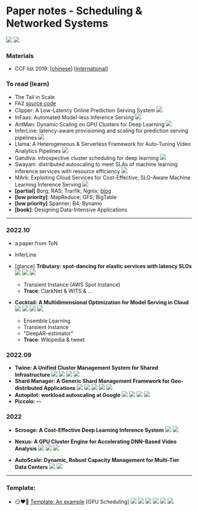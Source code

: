 

# Paper notes - Scheduling & Networked Systems

[![](https://img.shields.io/github/repo-size/gg-lc/papernotes-scheduling?label=repo%20size)](https://github.com/gg-lc/papernotes-scheduling) [![](https://img.shields.io/github/directory-file-count/gg-lc/papernotes-scheduling/paper?label=total%20papers&labelColor=gray&color=red)](paper)

### Materials

* CCF list 2019: [[chinese](materials/CCF_chinese.pdf)] [[international](materials/CCF_international.pdf)]

[//]: https://img.shields.io/static/v1.svg?label=abc&amp;message=abc&amp;color=blue&amp;labelColor=gray
[//]: https://blog.csdn.net/luo15242208310/article/details/114530777

### To read (learn)

* The Tail in Scale
* FA2 [source code](http://www.baidu.com)
* Clipper: A Low-Latency Online Prediction Serving System ![](https://img.shields.io/static/v1.svg?label=[A]&message=NSDI'17&color=purple)
* InFaas: Automated Model-less Inference Serving ![](https://img.shields.io/static/v1.svg?label=[A]&message=ATC'21&color=purple)
* AntMan: Dynamic Scaling on GPU Clusters for Deep Learning ![](https://img.shields.io/static/v1.svg?label=[A]&message=OSDI'20&color=purple)
* InferLine: latency-aware provisioning and scaling for prediction serving pipelines ![](https://img.shields.io/static/v1.svg?label=[A]&message=SoCC'20&color=purple)
* Llama: A Heterogeneous & Serverless Framework for Auto-Tuning Video Analytics Pipelines ![](https://img.shields.io/static/v1.svg?label=[A]&message=SoCC'21&color=purple)
* Gandiva: introspective cluster scheduling for deep learning ![](https://img.shields.io/static/v1.svg?label=[A]&message=OSDI'18&color=purple)
* Swayam: distributed autoscaling to meet SLAs of machine learning inference services with resource efficiency ![](https://img.shields.io/static/v1.svg?label=[B]&message=Middleware'17&color=purple)
* MArk: Exploiting Cloud Services for Cost-Effective, SLO-Aware Machine Learning Inference Serving ![](https://img.shields.io/static/v1.svg?label=[A]&message=ATC'19&color=purple)
* **[partial]** Borg; RAS; Trarfik; Ngnix; [blog](https://logz.io/blog/best-open-source-load-balancers/)
* **[low priority]**: MapReduce; GFS; BigTable
* **[low priority]** Spanner; B4; Bynamo
* **[book]**: Designing Data-Intensive Applications

----

### 2022.10

* a paper from ToN
  
* InferLine
  
* [glance] **Tributary: spot-dancing for elastic services with latency SLOs** [![](https://img.shields.io/static/v1.svg?label=[A]&message=ATC'18&color=purple)](https://www.usenix.org/conference/atc18/presentation/harlap) [![](https://img.shields.io/static/v1.svg?label=📺&message=slides&color=green)](https://www.usenix.org/sites/default/files/conference/protected-files/atc18_slides_harlap.pdf) [![](https://img.shields.io/static/v1.svg?label=&labelColor=gray&logo=youtube&logoColor=red&message=TALK&color=yellow)](https://www.usenix.org/conference/atc18/presentation/harlap)
  * Transient Instance (AWS Spot Instance)
  * **Trace**: ClarkNet & WITS & ...

* **Cocktail: A Multidimensional Optimization for Model Serving in Cloud** [![](https://img.shields.io/static/v1.svg?label=[A]&message=NSDI'22&color=purple)](https://www.usenix.org/conference/nsdi22/presentation/gunasekaran) [![](https://img.shields.io/static/v1.svg?label=&logo=github&labelColor=gray&message=CODE&color=blue)](https://github.com/jashwantraj92/cocktail) [![](https://img.shields.io/static/v1.svg?label=📺&message=slides&color=green)](https://www.usenix.org/system/files/nsdi22_slides_gunasekaran.pdf) [![](https://img.shields.io/static/v1.svg?label=&labelColor=gray&logo=youtube&logoColor=red&message=TALK&color=yellow)](https://youtu.be/VAsB1XBuRZ0)
  * Ensemble Learning
  * Transient Instance
  * "DeepAR-estimator"
  * **Trace**: Wikipedia & tweet


### 2022.09

* **Twine: A Unified Cluster Management System for Shared Infrastructure** [![](https://img.shields.io/static/v1.svg?label=[A]&message=OSDI'20&color=purple)](https://www.usenix.org/conference/osdi20/presentation/tang) [![](https://img.shields.io/static/v1.svg?label=📺&message=slides&color=green)](https://www.usenix.org/sites/default/files/conference/protected-files/osdi20_slides_tang.pdf) [![](https://img.shields.io/static/v1.svg?label=&labelColor=gray&logo=youtube&logoColor=red&message=TALK&color=yellow)](https://papertalk.org/papertalks/22334) [![](https://img.shields.io/static/v1.svg?label=📑&message=Blog&color=ffa000)](https://engineering.fb.com/2019/06/06/data-center-engineering/twine/)
* **Shard Manager: A Generic Shard Management Framework for Geo-distributed Applications** [![](https://img.shields.io/static/v1.svg?label=📝&message=NOTE&color=red)](notes/shard_manager.md) [![](https://img.shields.io/static/v1.svg?label=[A]&message=SOSP'21&color=purple)](https://dl.acm.org/doi/10.1145/3477132.3483546) [![](https://img.shields.io/static/v1.svg?label=📺&message=slides&color=green)](materials/xx.pdf) [![](https://img.shields.io/static/v1.svg?label=&labelColor=gray&logo=youtube&logoColor=red&message=TALK&color=yellow)](https://youtu.be/OMI52r-thFA) [![](https://img.shields.io/static/v1.svg?label=📑&message=Blog&color=ffa000)](https://engineering.fb.com/2020/08/24/production-engineering/scaling-services-with-shard-manager/)
* **Autopilot: workload autoscaling at Google** [![](https://img.shields.io/static/v1.svg?label=📝&message=NOTE&color=red)](notes/autopilot.md) [![](https://img.shields.io/static/v1.svg?label=[B]&message=EuroSys'20&color=purple)](https://dl.acm.org/doi/abs/10.1145/3342195.3387524) [![](https://img.shields.io/static/v1.svg?label=📺&message=slides&color=green)](materials/autopilot.pdf) [![](https://img.shields.io/static/v1.svg?label=&labelColor=gray&logo=youtube&logoColor=red&message=TALK&color=yellow)](https://youtu.be/RVXvMgNG10w)
* **Piccolo: --**

### 2022

* **Scrooge: A Cost-Effective Deep Learning Inference System** [![](https://img.shields.io/static/v1.svg?label=[B]&message=SoCC'21&color=purple)](https://dl.acm.org/doi/10.1145/3472883.3486993) [![](https://img.shields.io/static/v1.svg?label=&labelColor=gray&logo=youtube&logoColor=red&message=TALK&color=yellow)](https://dl.acm.org/doi/10.1145/3472883.3486993#video_stream_uuid%3Af352c203-6b14-4ec0-a71a-860dc0b345f6)

* **Nexus: A GPU Cluster Engine for Accelerating DNN-Based Video Analysis** [![](https://img.shields.io/static/v1.svg?label=[A]&labelColor=gray&message=SOSP'19&color=purple)](https://dl.acm.org/doi/10.1145/3341301.3359658) [![](https://img.shields.io/static/v1.svg?label=📺&message=slides&color=green)](materials/nexus.pdf) [![](https://img.shields.io/static/v1.svg?label=📹&labelColor=gray&message=TALK&color=yellow)](https://sosp19.rcs.uwaterloo.ca/videos/D2-S2-P3.mp4)

* **AutoScale: Dynamic, Robust Capacity Management for Multi-Tier Data Centers** [![](https://img.shields.io/static/v1.svg?label=📝&message=NOTE&color=red)](notes/autoscale.md) [![](https://img.shields.io/static/v1.svg?label=[A]&labelColor=gray&message=TOCS'12&color=purple)](https://dl.acm.org/doi/10.1145/2382553.2382556)

  

------


### Template:

* :smirk::heart::bookmark: [Template: An example](paper/xx.pdf) [GPU Scheduling] [![](https://img.shields.io/static/v1.svg?label=📑&message=NOTE&color=red)](notes/xxx.md) [![](https://img.shields.io/static/v1.svg?label=🌐&message=ArXiv&color=purple)](https://www.usenix.org/conference/osdi22) [![](https://img.shields.io/static/v1.svg?label=&logo=github&labelColor=gray&message=CODE&color=blue)](https://github.com/gg-lc/papernotes-rlsys) [![](https://img.shields.io/static/v1.svg?label=📺&message=slides&color=green)](/materials/xx.pdf) [![](https://img.shields.io/static/v1.svg?label=&labelColor=gray&logo=youtube&logoColor=red&message=TALK&color=yellow)](https://papertalk.org/index) [![](https://img.shields.io/static/v1.svg?label=📑&message=Blog&color=ffa000)](link)

